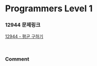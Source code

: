 # Programmers Level 1

### 12944 문제링크

[12944 - 평균 구하기](https://school.programmers.co.kr/learn/courses/30/lessons/12944)

<br>

### Comment
